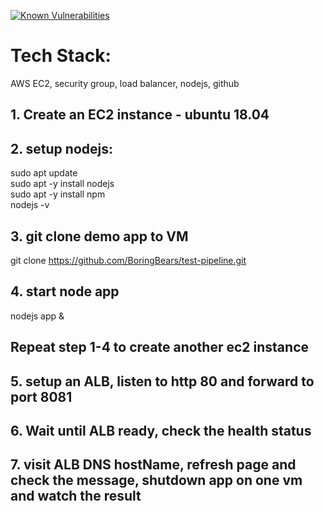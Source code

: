 <a href="https://snyk.io/test/github/BoringBears/test-pipeline?targetFile=package.json"><img src="https://snyk.io/test/github/BoringBears/test-pipeline/badge.svg?targetFile=package.json" alt="Known Vulnerabilities" data-canonical-src="https://snyk.io/test/github/BoringBears/test-pipeline?targetFile=package.json" style="max-width:100%;"></a>

# Tech Stack:
AWS EC2, security group, load balancer, nodejs, github

## 1. Create an EC2 instance - ubuntu 18.04

## 2. setup nodejs:
sudo apt update \
sudo apt -y install nodejs \
sudo apt -y install npm \
nodejs -v 
## 3. git clone demo app to VM
git clone https://github.com/BoringBears/test-pipeline.git

## 4. start node app
nodejs app &

## Repeat step 1-4 to create another ec2 instance

## 5. setup an ALB, listen to http 80 and forward to port 8081

## 6. Wait until ALB ready, check the health status 

## 7. visit ALB DNS hostName, refresh page and check the message, shutdown app on one vm and watch the result
